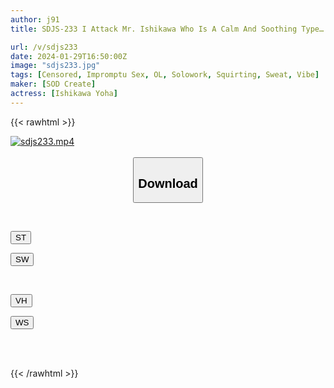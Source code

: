 ```yaml
---
author: j91
title: SDJS-233 I Attack Mr. Ishikawa Who Is A Calm And Soothing Type… But Has A Sensitive Constitution That Gets Very Disturbed During Sex! Immediately Fuck 3 Times! Human Resources Department 2nd Year Mid-Career Yoha Ishikawa

url: /v/sdjs233
date: 2024-01-29T16:50:00Z
image: "sdjs233.jpg"
tags: [Censored, Impromptu Sex, OL, Solowork, Squirting, Sweat, Vibe]
maker: [SOD Create]
actress: [Ishikawa Yoha]
---
```



{{< rawhtml >}}

<div class="video" data-videoid="Kz0lDYVep9tDXW">
    <a href="javascript:;">
        <img src="/v/sdjs233/sdjs233.jpg" width="WIDTH" height="HEIGHT" alt="sdjs233.mp4" loading="lazy">
    </a>
</div>

<script type="text/javascript" src="https://j91.asia/asset/on-demand-st.js"></script>

<br>
  <link rel="stylesheet" href="https://j91.asia/asset/bs5.css">
  
  <center>
  <button class="btn btn-primary" type="button" data-bs-toggle="collapse" data-bs-target=".multi-collapse" aria-expanded="false" aria-controls="multiCollapseExample1 multiCollapseExample2"><h2>Download</h2></button></center>
</p>
<div class="row">
  <div class="col">
    <div class="collapse multi-collapse" id="multiCollapseExample1">
      <div class="card card-body">
	      	      <br>
<div class="buttons">  
<p><a href="https://streamtape.to/v/Kz0lDYVep9tDXW" target="_blank"><button class="btn-hover color-3"><i class="fa fa-download"></i> ST</button></a></p>
<p><a href="https://flaswish.com/924yb1l8pgc8" target="_blank"><button class="btn-hover color-2"><i class="fa fa-download"></i> SW</button></a></p></div>
    </div>
  </div>
</div>
  <div class="col">
    <div class="collapse multi-collapse" id="multiCollapseExample2">
      <div class="card card-body">
	      <br>
<div class="buttons">
<p><a href="https://vidhidepro.com/f/z89dbwxfbiqp" target="_blank"><button class="btn-hover color-9"><i class="fa fa-download"></i> VH</button></a></p>
<p><a href="https://wolfstream.tv/gl17fcgh42vs" target="_blank"><button class="btn-hover color-8"><i class="fa fa-download"></i> WS</button></a></p></div>
<br><br>
      </div>
    </div>
  </div>
</div>

{{< /rawhtml >}}